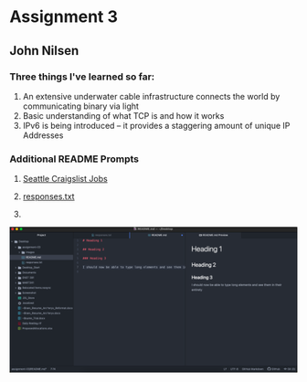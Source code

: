 # Assignment 3
## John Nilsen
### Three things I've learned so far:
1. An extensive underwater cable infrastructure connects the world by communicating binary via light
2. Basic understanding of what TCP is and how it works
3. IPv6 is being introduced – it provides a staggering amount of unique IP Addresses

### Additional README Prompts
   1. [Seattle Craigslist Jobs](https://seattle.craigslist.org/search/jjj)

   2. [responses.txt](../assignment-03/responses.txt)

   3. 
   ![Workspace Screenshot](../assignment-03/images/screenshot.png)
